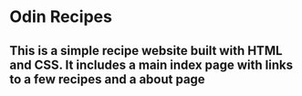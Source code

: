 # Odin Recipes

## This is a simple recipe website built with HTML and CSS. It includes a main index page with links to a few recipes and a about page
